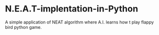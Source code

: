 # N.E.A.T-implentation-in-Python
A simple application of NEAT algorithm where A.I. learns how t play flappy bird python game.
